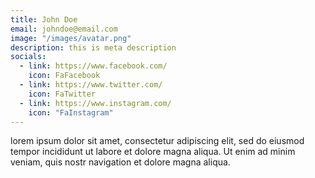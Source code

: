 ```yaml
---
title: John Doe
email: johndoe@email.com
image: "/images/avatar.png"
description: this is meta description
socials:
  - link: https://www.facebook.com/
    icon: FaFacebook
  - link: https://www.twitter.com/
    icon: FaTwitter
  - link: https://www.instagram.com/
    icon: "FaInstagram"
---
```


lorem ipsum dolor sit amet, consectetur adipiscing elit, sed do eiusmod tempor incididunt ut labore et dolore magna aliqua. Ut enim ad minim veniam, quis nostr navigation et dolore magna aliqua.
